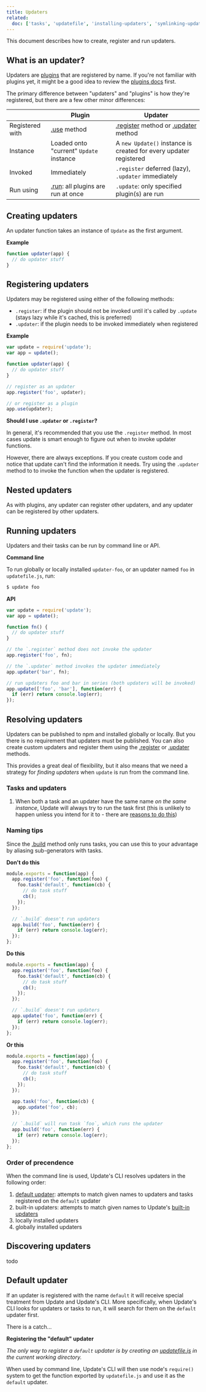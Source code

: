 ```yaml
---
title: Updaters
related:
  doc: ['tasks', 'updatefile', 'installing-updaters', 'symlinking-updaters']
---
```


This document describes how to create, register and run updaters. 


<!-- toc -->

## What is an updater?

Updaters are [plugins](api/plugins.md) that are registered by name. If you're not familiar with plugins yet, it might be a good idea to review the [plugins docs](api/plugins.md) first.

The primary difference between "updaters" and "plugins" is how they're registered, but there are a few other minor differences:

|  | **Plugin** | **Updater** | 
| --- | --- | --- |
| Registered with | [.use](plugins.md#use) method | [.register](#register) method or [.updater](#updater) method |
| Instance | Loaded onto "current" `Update` instance | A `new Update()` instance is created for every updater registered |
| Invoked | Immediately | `.register` deferred (lazy), `.updater` immediately |
| Run using | [.run](plugins.md#run): all plugins are run at once | `.update`: only specified plugin(s) are run |

## Creating updaters

An updater function takes an instance of `Update` as the first argument.

**Example**

```js
function updater(app) {
  // do updater stuff
}
```

## Registering updaters

Updaters may be registered using either of the following methods:

* `.register`: if the plugin should not be invoked until it's called by `.update` (stays lazy while it's cached, this is preferred)
* `.updater`: if the plugin needs to be invoked immediately when registered

**Example**

```js
var update = require('update');
var app = update();

function updater(app) {
  // do updater stuff
}

// register as an updater
app.register('foo', updater);

// or register as a plugin
app.use(updater);
```

**Should I use `.updater` or `.register`?**

In general, it's recommended that you use the `.register` method. In most cases update is smart enough to figure out when to invoke updater functions.

However, there are always exceptions. If you create custom code and notice that update can't find the information it needs. Try using the `.updater` method to to invoke the function when the updater is registered.

## Nested updaters

As with plugins, any updater can register other updaters, and any updater can be registered by other updaters.


## Running updaters

Updaters and their tasks can be run by command line or API.

**Command line**

To run globally or locally installed `updater-foo`, or an updater named `foo` in `updatefile.js`, run:

```sh
$ update foo
```

**API**

```js
var update = require('update');
var app = update();

function fn() {
  // do updater stuff
}

// the `.register` method does not invoke the updater
app.register('foo', fn);

// the `.updater` method invokes the updater immediately
app.updater('bar', fn);

// run updaters foo and bar in series (both updaters will be invoked)
app.update(['foo', 'bar'], function(err) {
  if (err) return console.log(err);
});
```

## Resolving updaters

Updaters can be published to npm and installed globally or locally. But you there is no requirement that updaters must be published. You can also create custom updaters and register them using the [.register](#register) or [.updater](#updater) methods.

This provides a great deal of flexibility, but it also means that we need a strategy for _finding updaters_ when `update` is run from the command line.

### Tasks and updaters

1. When both a task and an updater have the same name _on the same instance_, Update will always try to run the task first (this is unlikely to happen unless you intend for it to - there are [reasons to do this](#naming-tips))

### Naming tips

Since the [.build](tasks.md#build) method only runs tasks, you can use this to your advantage by aliasing sub-generators with tasks.

**Don't do this**

```js
module.exports = function(app) {
  app.register('foo', function(foo) {
    foo.task('default', function(cb) {
      // do task stuff
      cb();
    });
  });

  // `.build` doesn't run updaters
  app.build('foo', function(err) {
    if (err) return console.log(err);
  });
};
```

**Do this**

```js
module.exports = function(app) {
  app.register('foo', function(foo) {
    foo.task('default', function(cb) {
      // do task stuff
      cb();
    });
  });

  // `.build` doesn't run updaters
  app.update('foo', function(err) {
    if (err) return console.log(err);
  });
};
```

**Or this**

```js
module.exports = function(app) {
  app.register('foo', function(foo) {
    foo.task('default', function(cb) {
      // do task stuff
      cb();
    });
  });

  app.task('foo', function(cb) {
    app.update('foo', cb);
  });

  // `.build` will run task `foo`, which runs the updater
  app.build('foo', function(err) {
    if (err) return console.log(err);
  });
};
```

### Order of precendence

When the command line is used, Update's CLI resolves updaters in the following order:

1. [default updater](#default-updater): attempts to match given names to updaters and tasks registered on the `default` updater
2. built-in updaters: attempts to match given names to Update's [built-in updaters](cli/built-in-updaters.md)
3. locally installed updaters
4. globally installed updaters

## Discovering updaters

todo

## Default updater

If an updater is registered with the name `default` it will receive special treatment from Update and Update's CLI. More specifically, when Update's CLI looks for updaters or tasks to run, it will search for them on the `default` updater first.

There is a catch...

**Registering the "default" updater**

_The only way to register a `default` updater is by creating an [updatefile.js](updatefile.md) in the current working directory._

When used by command line, Update's CLI will then use node's `require()` system to get the function exported by `updatefile.js` and use it as the `default` updater.
